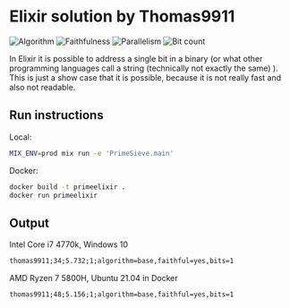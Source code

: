 # Elixir solution by Thomas9911

![Algorithm](https://img.shields.io/badge/Algorithm-base-green)
![Faithfulness](https://img.shields.io/badge/Faithful-yes-green)
![Parallelism](https://img.shields.io/badge/Parallel-no-green)
![Bit count](https://img.shields.io/badge/Bits-1-green)

In Elixir it is possible to address a single bit in a binary (or what other programming languages call a string (technically not exactly the same) ). This is just a show case that it is possible, because it is not really fast and also not readable.

## Run instructions

Local:

```sh
MIX_ENV=prod mix run -e 'PrimeSieve.main'
```

Docker:

```sh
docker build -t primeelixir .
docker run primeelixir
```

## Output

Intel Core i7 4770k, Windows 10

```txt
thomas9911;34;5.732;1;algorithm=base,faithful=yes,bits=1
```

AMD Ryzen 7 5800H, Ubuntu 21.04 in Docker

```txt
thomas9911;48;5.156;1;algorithm=base,faithful=yes,bits=1
```
